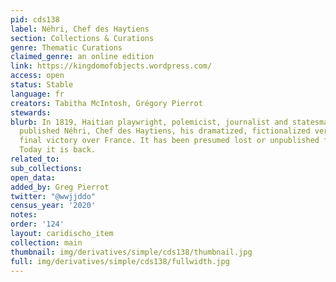 ```yaml
---
pid: cds138
label: Néhri, Chef des Haytiens
section: Collections & Curations
genre: Thematic Curations
claimed_genre: an online edition
link: https://kingdomofobjects.wordpress.com/
access: open
status: Stable
language: fr
creators: Tabitha McIntosh, Grégory Pierrot
stewards:
blurb: In 1819, Haitian playwright, polemicist, journalist and statesman Juste Chanlatte
  published Néhri, Chef des Haytiens, his dramatized, fictionalized version of Haiti’s
  final victory over France. It has been presumed lost or unpublished for 200 years.
  Today it is back.
related_to:
sub_collections:
open_data:
added_by: Greg Pierrot
twitter: "@wwjjddo"
census_year: '2020'
notes:
order: '124'
layout: caridischo_item
collection: main
thumbnail: img/derivatives/simple/cds138/thumbnail.jpg
full: img/derivatives/simple/cds138/fullwidth.jpg
---
```

